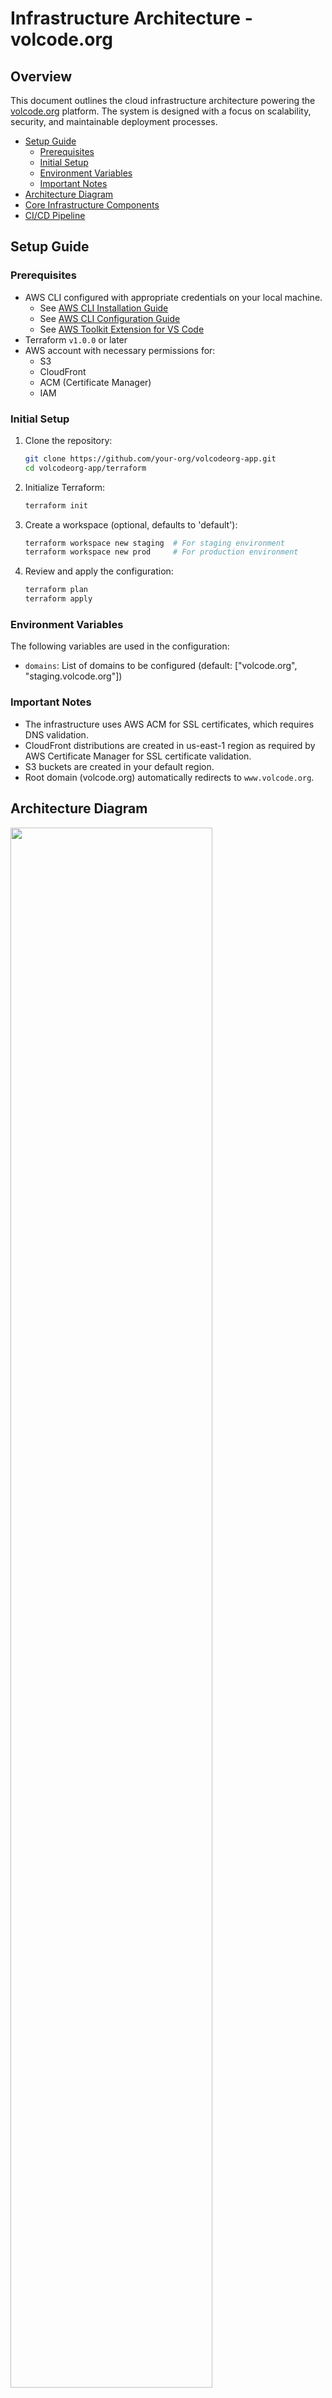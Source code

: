 # Infrastructure Architecture - volcode.org

## Overview

This document outlines the cloud infrastructure architecture powering the [volcode.org](https://www.volcode.org) platform. The system is designed with a focus on scalability, security, and maintainable deployment processes.

- [Setup Guide](#setup-guide)
  - [Prerequisites](#prerequisites)
  - [Initial Setup](#initial-setup)
  - [Environment Variables](#environment-variables)
  - [Important Notes](#important-notes)
- [Architecture Diagram](#architecture-diagram)
- [Core Infrastructure Components](#core-infrastructure-components)
- [CI/CD Pipeline](#ci/cd-pipeline)

## Setup Guide

### Prerequisites
- AWS CLI configured with appropriate credentials on your local machine.
  - See [AWS CLI Installation Guide](https://docs.aws.amazon.com/cli/latest/userguide/getting-started-install.html)
  - See [AWS CLI Configuration Guide](https://docs.aws.amazon.com/cli/latest/userguide/cli-configure-files.html)
  - See [AWS Toolkit Extension for VS Code](https://aws.amazon.com/visualstudiocode/)
- Terraform `v1.0.0` or later
- AWS account with necessary permissions for:
  - S3
  - CloudFront
  - ACM (Certificate Manager)
  - IAM

### Initial Setup
1. Clone the repository:
   ```bash
   git clone https://github.com/your-org/volcodeorg-app.git
   cd volcodeorg-app/terraform
   ```

2. Initialize Terraform:
   ```bash
   terraform init
   ```

3. Create a workspace (optional, defaults to 'default'):
   ```bash
   terraform workspace new staging  # For staging environment
   terraform workspace new prod     # For production environment
   ```

4. Review and apply the configuration:
   ```bash
   terraform plan
   terraform apply
   ```

### Environment Variables
The following variables are used in the configuration:
- `domains`: List of domains to be configured (default: ["volcode.org", "staging.volcode.org"])

### Important Notes
- The infrastructure uses AWS ACM for SSL certificates, which requires DNS validation.
- CloudFront distributions are created in us-east-1 region as required by AWS Certificate Manager for SSL certificate validation.
- S3 buckets are created in your default region.  
- Root domain (volcode.org) automatically redirects to `www.volcode.org`.

## Architecture Diagram

<img src="https://www.mermaidchart.com/raw/c92150a0-4cb3-4701-a571-41ad750491e8?theme=light&version=v0.1&format=svg" width="80%" />

## Core Infrastructure Components

### Content Delivery Network (CDN)

**Amazon CloudFront** is used as the CDN to deliver content with low latency across global edge locations.

<details>
<summary><strong>Configuration Highlights</strong></summary>

- Custom security policy (TLSv1.2_2021)
- HTTP/2 and HTTP/3 support
- Default root object: index.html
- Custom origins for staging and production environments

</details>

### SSL/TLS Security

**AWS Certificate Manager (ACM)** provides SSL/TLS certificates.

<details>
<summary><strong>Configuration Highlights</strong></summary>

  - Single certificate covering multiple domains:
    - volcode.org
    - www.volcode.org
    - staging.volcode.org
  - DNS validation method
  - Automatic renewal

</details>

### Domain Management

External DNS provider (Namecheap) with the following configuration:

- **Primary domains:**
  - volcode.org (production)
  - www.volcode.org (production)
  - staging.volcode.org (staging)
- **DNS Records:**
  - CNAME records pointing to CloudFront distributions
  - Certificate validation records
  - Additional service records as needed

### Content Storage

**Amazon S3** for static content hosting.

<details>
<summary><strong>Configuration Highlights</strong></summary>

- Private buckets with CloudFront Origin Access Identity (OAI)
- Versioned objects for rollback capability
- Structured content organization

</details>

## CI/CD Pipeline

### GitHub Actions Workflow

Automated deployment pipeline with environment-specific configurations:

```yaml
# Simplified workflow representation
name: Deploy Website

on:
  push:
    branches: [main, staging]

jobs:
  build_and_deploy:
    runs-on: ubuntu-latest
    steps:
      - uses: actions/checkout@v3
      - name: Set environment variables
        run: |
          if [[ $GITHUB_REF == 'refs/heads/main' ]]; then
            echo "NUXT_PUBLIC_IS_STAGING=false" >> $GITHUB_ENV
          else
            echo "NUXT_PUBLIC_IS_STAGING=true" >> $GITHUB_ENV
          fi
      
      # Build and deployment steps follow...
```

- **Environment Detection:**
  - Production: Triggered by `main` branch
  - Staging: Triggered by `staging` branch
- **Build Process:**
  - Environment-specific configurations
  - Optimized assets
  - Proper cache invalidation

## Environment Separation

### Production Environment

- **Domains:** volcode.org, www.volcode.org
- **Features:**
  - Search engine indexing enabled
  - Production-optimized caching policies
  - Full CDN capabilities

### Staging Environment

- **Domain:** staging.volcode.org
- **Features:**
  - Search engine indexing disabled via robots configuration
  - Reduced cache TTLs for testing
  - Same infrastructure as production for accurate testing

## Security Measures

- **HTTPS Enforcement:** All traffic encrypted via HTTPS
- **Modern TLS:** TLSv1.2_2021 security policy
- **Access Control:** S3 buckets not publicly accessible
- **Origin Protection:** CloudFront OAI/OAC for S3 access
- **Headers Management:** Security headers set via CloudFront response headers policy

## Monitoring and Logging

- **CloudFront Logs:** Detailed access logs for performance analysis
- **CloudWatch Metrics:** Performance monitoring
- **Error Tracking:** Client-side and infrastructure error monitoring

## Future Enhancements

Planned infrastructure improvements:

1. **Edge Functions:** CloudFront Functions for request/response manipulation
2. **WAF Integration:** Web Application Firewall for enhanced security
3. **Lambda@Edge:** For dynamic content customization
4. **Regional Failover:** Multi-region setup for high availability

## Technologies Used

- **AWS Services:** CloudFront, S3, ACM, Route 53 (optional)
- **CI/CD:** GitHub Actions
- **Frontend:** Nuxt.js, Vue.js
- **Build Tools:** Vite, Webpack
- **Infrastructure as Code:** Terraform 